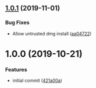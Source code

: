 ## [1.0.1](https://github.com/mongodb-ansible-roles/ansible-role-command-line-tools/compare/v1.0.0...v1.0.1) (2019-11-01)


### Bug Fixes

* Allow untrusted dmg install ([aa04722](https://github.com/mongodb-ansible-roles/ansible-role-command-line-tools/commit/aa047223303ae8d0c8df13272a0e46a14bf287da))

# 1.0.0 (2019-10-21)


### Features

* initial commit ([421a00a](https://github.com/mongodb-ansible-roles/ansible-role-command-line-tools/commit/421a00afdba0e8e793286a22fe042f961e4a70ba))
